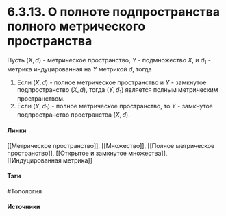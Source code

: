 # 6.3.13. О полноте подпространства полного метрического пространства
Пусть $(X,d)$ - метрическое пространство, $Y$ - подмножество $X$, и $d_{1}$ - метрика индуцированная на $Y$ метрикой $d$, тогда
1. Если $(X,d)$ - полное метрическое пространство и $Y$ - замкнутое подпространство $(X,d)$, тогда $(Y,d_{1})$ является полным метрическим пространством.
2. Если $(Y,d_{1})$ - полное метрическое пространство, то $Y$ - замкнутое подпространство пространства $(X,d)$.
#### Линки
 [[Метрическое пространство]],
 [[Множество]],
 [[Полное метрическое пространство]],
 [[Открытое и замкнутое множества]],
 [[Индуцированная метрика]]
#### Тэги
 #Топология 	
#### Источники
 